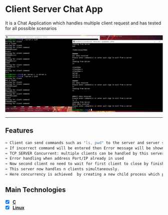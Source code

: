 # Client Server Chat App

It is a Chat Application which handles multiple client request and has tested for all possible scenarios

<img src="snapshot.jpg">

---

## Features

```bash
➺ Client can send commands such as "ls, pwd" to the server and server send its response back to the client console.
➺ If incorrect command will be entered then Error message will be shown in the client console
➺ TCP SERVER Concurrent: multiple clients can be handled by this server
➺ Error handling when address Port/IP already in used
➺ Now second client no need to wait for first client to close by finishing its task.
➺ This server now handles n clients simultaneously.
➺ Here concurrency is achieved  by creating a new child process which process e each new client while parent continues to accepting new connections.
```

## Main Technologies

- [x] **[C]()**
- [x] **[Linux]()**

